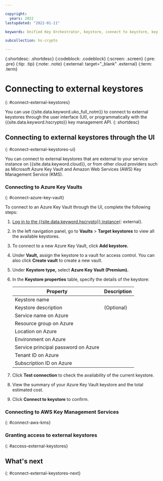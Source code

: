 ```yaml
---

copyright:
  years: 2022
lastupdated: "2022-01-11"

keywords: Unified Key Orchestrator, keystore, connect to keystore, key management, external keystore

subcollection: hs-crypto

---
```


{:shortdesc: .shortdesc}
{:codeblock: .codeblock}
{:screen: .screen}
{:pre: .pre}
{:tip: .tip}
{:note: .note}
{:external: target="_blank" .external}
{:term: .term}


# Connecting to external keystores
{: #connect-external-keystores}

You can use {{site.data.keyword.uko_full_notm}} to connect to external keystores through the user interface (UI), or programmatically with the {{site.data.keyword.hscrypto}} key management API.
{: shortdesc}

## Connecting to external keystores through the UI
{: #connect-external-keystores-ui}

You can connect to external keystores that are external to your service instance on {{site.data.keyword.cloud}}, or from other cloud providers such as Microsoft Azure Key Vault and Amazon Web Services (AWS) Key Management Service (KMS).

### Connecting to Azure Key Vaults
{: #connect-azure-key-vault}

To connect to an Azure Key Vault through the UI, complete the following steps:

1. [Log in to the {{site.data.keyword.hscrypto}} instance](https://cloud.ibm.com/login){: external}.
2. In the left navigation panel, go to **Vaults** &gt; **Target keystores** to view all the available keystores.
3. To connect to a new Azure Key Vault, click **Add keystore.**
4. Under **Vault,** assign the keystore to a vault for access control. You can also click **Create vault** to create a new vault.
5. Under **Keystore type,** select **Azure Key Vault (Premium).**
6. In the **Keystore properties** table, specify the details of the keystore:
   
    |           Property	        |                         Description                       |
    |-----------------------------|-----------------------------------------------------------|
    | Keystore name               |                                                           |
    | Keystore description        | (Optional)                                                |
    | Service name on Azure       |                                                           |
    | Resource group on Azure     |                                                           |
    | Location on Azure           |                                                           |
    | Environment on Azure        |                                                           |
    | Service principal password on Azure |                                                   |
    | Tenant ID on Azure          |                                                           |
    | Subscription ID on Azure    |                                                           |

7. Click **Test connection** to check the availability of the current keystore.
8. View the summary of your Azure Key Vault keystore and the total estimated cost.
9. Click **Connect to keystore** to confirm.



### Connecting to AWS Key Management Services
{: #connect-aws-kms}





### Granting access to external keystores
{: #access-external-keystores}







## What's next
{: #connect-external-keystores-next}


  


